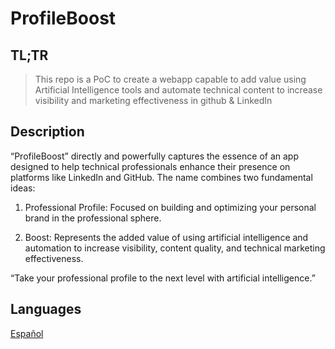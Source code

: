 # ProfileBoost

## TL;TR
> This repo is a PoC to create a webapp capable to add value using Artificial Intelligence tools and automate technical content to increase visibility and marketing effectiveness in github &amp; LinkedIn

## Description
“ProfileBoost” directly and powerfully captures the essence of an app designed to help technical professionals enhance their presence on platforms like LinkedIn and GitHub. The name combines two fundamental ideas:

1.	Professional Profile: Focused on building and optimizing your personal brand in the professional sphere.

2.	Boost: Represents the added value of using artificial intelligence and automation to increase visibility, content quality, and technical marketing effectiveness.

“Take your professional profile to the next level with artificial intelligence.”

## Languages
[Español](./languages/spanish.md)